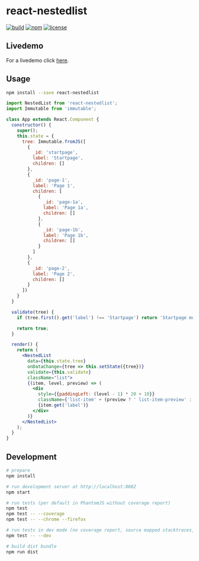 # react-nestedlist

[![build](https://img.shields.io/circleci/project/choffmeister/react-nestedlist/develop.svg)](https://circleci.com/gh/choffmeister/react-nestedlist)
[![npm](https://img.shields.io/npm/v/react-nestedlist.svg)](https://www.npmjs.com/package/react-nestedlist)
[![license](https://img.shields.io/badge/license-MIT-lightgrey.svg)](http://opensource.org/licenses/MIT)

## Livedemo

For a livedemo click [here](http://choffmeister.github.io/react-nestedlist/).

## Usage

```bash
npm install --save react-nestedlist
```

```jsx
import NestedList from 'react-nestedlist';
import Immutable from 'immutable';

class App extends React.Component {
  constructor() {
    super();
    this.state = {
      tree: Immutable.fromJS([
        {
          _id: 'startpage',
          label: 'Startpage',
          children: []
        },
        {
          _id: 'page-1',
          label: 'Page 1',
          children: [
            {
              _id: 'page-1a',
              label: 'Page 1a',
              children: []
            },
            {
              _id: 'page-1b',
              label: 'Page 1b',
              children: []
            }
          ]
        },
        {
          _id: 'page-2',
          label: 'Page 2',
          children: []
        }
      ])
    }
  }

  validate(tree) {
    if (tree.first().get('label') !== 'Startpage') return 'Startpage must be first';

    return true;
  }

  render() {
    return (
      <NestedList
        data={this.state.tree}
        onDataChange={tree => this.setState({tree})}
        validate={this.validate}
        className="list">
        {(item, level, preview) => (
          <div
            style={{paddingLeft: (level - 1) * 20 + 10}}
            className={'list-item' + (preview ? ' list-item-preview' : '')}>
            {item.get('label')}
          </div>
        )}
      </NestedList>
    );
  }
}
```

## Development

```bash
# prepare
npm install

# run development server at http://localhost:8082
npm start

# run tests (per default in PhantomJS without coverage report)
npm test
npm test -- --coverage
npm test -- --chrome --firefox

# run tests in dev mode (no coverage report, source mapped stacktraces, continuous running)
npm test -- --dev

# build dist bundle
npm run dist
```
